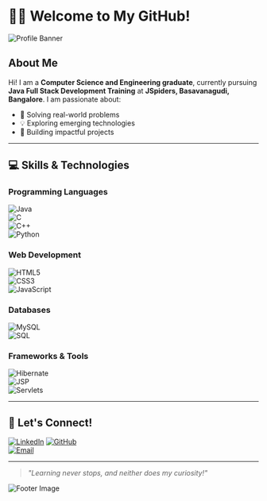 # 👨‍💻 Welcome to My GitHub!  

![Profile Banner](https://via.placeholder.com/1200x300?text=Welcome+to+My+GitHub+Profile)  

## About Me  
Hi! I am a **Computer Science and Engineering graduate**, currently pursuing **Java Full Stack Development Training** at **JSpiders, Basavanagudi, Bangalore**. I am passionate about:  
- 🔧 Solving real-world problems  
- 💡 Exploring emerging technologies  
- 🌟 Building impactful projects  

---

## 💻 Skills & Technologies  
### Programming Languages  
![Java](https://img.shields.io/badge/Java-ED8B00?style=for-the-badge&logo=java&logoColor=white)  
![C](https://img.shields.io/badge/C-00599C?style=for-the-badge&logo=c&logoColor=white)  
![C++](https://img.shields.io/badge/C%2B%2B-00599C?style=for-the-badge&logo=c%2B%2B&logoColor=white)  
![Python](https://img.shields.io/badge/Python-3776AB?style=for-the-badge&logo=python&logoColor=white)  

### Web Development  
![HTML5](https://img.shields.io/badge/HTML5-E34F26?style=for-the-badge&logo=html5&logoColor=white)  
![CSS3](https://img.shields.io/badge/CSS3-1572B6?style=for-the-badge&logo=css3&logoColor=white)  
![JavaScript](https://img.shields.io/badge/JavaScript-F7DF1E?style=for-the-badge&logo=javascript&logoColor=black)  

### Databases  
![MySQL](https://img.shields.io/badge/MySQL-005C84?style=for-the-badge&logo=mysql&logoColor=white)  
![SQL](https://img.shields.io/badge/SQL-4479A1?style=for-the-badge&logo=database&logoColor=white)  

### Frameworks & Tools  
![Hibernate](https://img.shields.io/badge/Hibernate-59666C?style=for-the-badge&logo=hibernate&logoColor=white)  
![JSP](https://img.shields.io/badge/JSP-5C2D91?style=for-the-badge&logo=java&logoColor=white)  
![Servlets](https://img.shields.io/badge/Servlets-430098?style=for-the-badge&logo=java&logoColor=white)  


---

## 🌟 Let's Connect!  
[![LinkedIn](https://img.shields.io/badge/LinkedIn-0077B5?style=for-the-badge&logo=linkedin&logoColor=white)]([https://www.linkedin.com/in/your-profile](https://www.linkedin.com/in/sharan-raj-s-5070152a7/))  
[![GitHub](https://img.shields.io/badge/GitHub-100000?style=for-the-badge&logo=github&logoColor=white)](https://github.com/sharanrajs)  
[![Email](https://img.shields.io/badge/Email-D14836?style=for-the-badge&logo=gmail&logoColor=white)](mailto:sharanrajsvss@gmail.com)  

---

> _"Learning never stops, and neither does my curiosity!"_  

![Footer Image](https://via.placeholder.com/1200x100?text=Thank+You+for+Visiting!)
